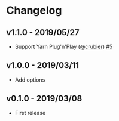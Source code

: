 # Changelog

## v1.1.0 - 2019/05/27

- Support Yarn Plug'n'Play ([@crubier](https://github.com/crubier)) [#5](https://github.com/darwin-education/craco-cesium/pull/5)

## v1.0.0 - 2019/03/11

- Add options

## v0.1.0 - 2019/03/08

- First release
